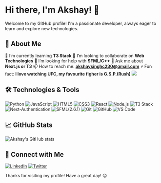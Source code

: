 # Hi there, I'm Akshay! 👋

Welcome to my GitHub profile! I'm a passionate developer, always eager to learn and explore new technologies.

## 🚀 About Me

 🌱 I’m currently learning **T3 Stack**
 👯 I’m looking to collaborate on **Web Technologies**
 🤔 I’m looking for help with **SFML/C++**
 💬 Ask me about **Next.js or T3**
 📫 How to reach me: **akshaysinghc230@gmail.com**
 ⚡ Fun fact: **I love watching UFC, my favourite figher is G.S.P.(Rush)**
![](https://media3.giphy.com/media/v1.Y2lkPTc5MGI3NjExZGJxMWR0cXFxbXkyaDU4ajE5eW4zejFieDMxMWs5YzJnamprcG83YiZlcD12MV9pbnRlcm5hbF9naWZfYnlfaWQmY3Q9Zw/3ohjV7smwpMIBR9rBS/giphy.gif)
## 🛠️ Technologies & Tools

![Python](https://img.shields.io/badge/-Python-333333?style=flat&logo=python)
![JavaScript](https://img.shields.io/badge/-JavaScript-333333?style=flat&logo=javascript)
![HTML5](https://img.shields.io/badge/-HTML5-333333?style=flat&logo=html5)
![CSS3](https://img.shields.io/badge/-CSS3-333333?style=flat&logo=css3)
![React](https://img.shields.io/badge/-React-333333?style=flat&logo=react)
![Node.js](https://img.shields.io/badge/-Node.js-333333?style=flat&logo=node.js)
![T3 Stack](https://img.shields.io/badge/-T3-333333?style=flat&logo=node.js)
![Next-Authentication](https://img.shields.io/badge/-Auth.js-333333?style=flat&logo=node.js)
![SFML(2.6.1)](https://img.shields.io/badge/-SFML-333333?style=flat&logo=c++)
![Git](https://img.shields.io/badge/-Git-333333?style=flat&logo=git)
![GitHub](https://img.shields.io/badge/-GitHub-333333?style=flat&logo=github)
![VS Code](https://img.shields.io/badge/-VS%20Code-333333?style=flat&logo=visual-studio-code)

## 📈 GitHub Stats

![Akshay's GitHub stats](https://github-readme-stats.vercel.app/api?username=akshaytheGodxo&show_icons=true&theme=radical)

## 🔗 Connect with Me

[![LinkedIn](https://img.shields.io/badge/-LinkedIn-0077B5?style=flat&logo=linkedin)](https://www.linkedin.com/in/akshay-singh-chauhan-wow/)
[![Twitter](https://img.shields.io/badge/-Twitter-1DA1F2?style=flat&logo=twitter&logoColor=white)](https://x.com/akshays04640139)

Thanks for visiting my profile! Have a great day! 😊
